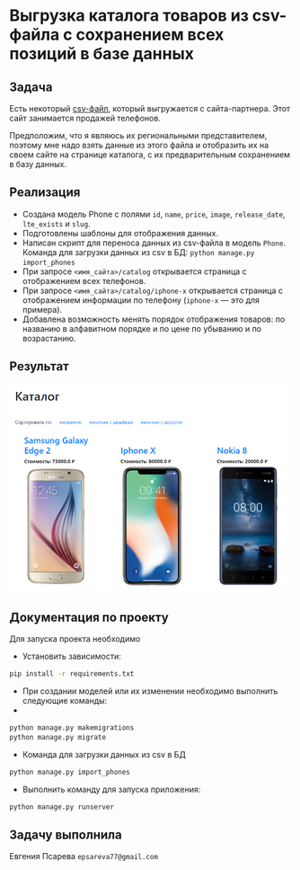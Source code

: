 # Выгрузка каталога товаров из csv-файла с сохранением всех позиций в базе данных

## Задача

Есть некоторый [csv-файл](./phones.csv), который выгружается с сайта-партнера. Этот сайт занимается продажей телефонов.

Предположим, что я являюсь их региональными представителем, поэтому мне надо взять данные из этого файла и отобразить их на своем сайте на странице каталога, с их предварительным сохранением в базу данных.

## Реализация

- Создана модель Phone с полями `id`, `name`, `price`, `image`, `release_date`, `lte_exists` и `slug`.
- Подготовлены шаблоны для отображения данных.
- Написан скрипт для переноса данных из csv-файла в модель `Phone`. Команда для загрузки данных из csv в БД: `python manage.py import_phones`
- При запросе `<имя_сайта>/catalog` открывается страница с отображением всех телефонов.
- При запросе `<имя_сайта>/catalog/iphone-x` открывается страница с отображением информации по телефону (`iphone-x` — это для примера).
- Добавлена возможность менять порядок отображения товаров: по названию в алфавитном порядке и по цене по убыванию и по возрастанию.


## Результат

![Каталог с телефонами](res/catalog.png)


## Документация по проекту

Для запуска проекта необходимо

- Установить зависимости:

```bash
pip install -r requirements.txt
```

- При создании моделей или их изменении необходимо выполнить следующие команды:
- 
```bash
python manage.py makemigrations
python manage.py migrate
```
- Команда для загрузки данных из csv в БД

```bash
python manage.py import_phones
```

- Выполнить команду для запуска приложения:

```bash
python manage.py runserver
```

## Задачу выполнила
Евгения Псарева `epsareva77@gmail.com`
